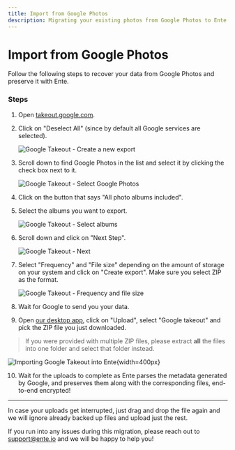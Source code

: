 ```yaml
---
title: Import from Google Photos
description: Migrating your existing photos from Google Photos to Ente Photos
---
```


# Import from Google Photos

Follow the following steps to recover your data from Google Photos and preserve
it with Ente.

### Steps

1. Open [takeout.google.com](https://takeout.google.com).

2. Click on "Deselect All" (since by default all Google services are selected).

    ![Google Takeout - Create a new export](google-photos-1.png)

3. Scroll down to find Google Photos in the list and select it by clicking the
   check box next to it.

    ![Google Takeout - Select Google Photos](google-photos-2.png)

4. Click on the button that says "All photo albums included".

5. Select the albums you want to export.

    ![Google Takeout - Select albums](google-photos-3.png)

6. Scroll down and click on "Next Step".

    ![Google Takeout - Next](google-photos-4.png)

7. Select "Frequency" and "File size" depending on the amount of storage on your
   system and click on "Create export". Make sure you select ZIP as the format.

    ![Google Takeout - Frequency and file size](google-photos-5.png)

8. Wait for Google to send you your data.

9. Open [our desktop app](https://ente.io/download/desktop), click on "Upload",
   select "Google takeout" and pick the ZIP file you just downloaded.
   
>  If you were provided with multiple ZIP files, please extract **all** the
>  files into one folder and select that folder instead.

![Importing Google Takeout into Ente](google-takeout.png){width=400px}

10. Wait for the uploads to complete as Ente parses the metadata generated by
    Google, and preserves them along with the corresponding files, end-to-end
    encrypted!

---

In case your uploads get interrupted, just drag and drop the file again and we
will ignore already backed up files and upload just the rest.

If you run into any issues during this migration, please reach out to
[support@ente.io](mailto:support@ente.io) and we will be happy to help you!
